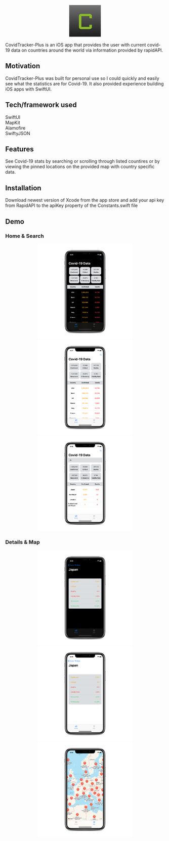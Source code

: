 <p align="center">
  <img src="/mockup/AppIcon.png?raw=true" width="100" height="100" alt="CovidTracker-Plus App Icon"/>
</p>

CovidTracker-Plus is an iOS app that provides the user with current covid-19 data on countries around the world via information provided by rapidAPI.

## Motivation
CovidTracker-Plus was built for personal use so I could quickly and easily see what the statistics are for Covid-19. It also provided experience building iOS apps with SwiftUI.

## Tech/framework used
SwiftUI <br />
MapKit <br />
Alamofire <br />
SwiftyJSON

## Features
See Covid-19 stats by searching or scrolling through listed countires or by viewing the pinned locations on the provided map with country specific data.

## Installation
Download newest version of Xcode from the app store and add your api key from RapidAPI to the apiKey property of the Constants.swift file

## Demo

### Home & Search
<p align="center">
  <img src="/mockup/home-dark.png?raw=true" width="300" height="300" alt="Home Screen Dark"/>
  <img src="/mockup/home-light.png?raw=true" width="300" height="300" alt="Home Screen Light"/>
  <img src="/mockup/search-light.png?raw=true" width="300" height="300" alt="Search Screen Light"/>
</p>

### Details & Map
<p align="center">
  <img src="/mockup/details.dark.png?raw=true" width="300" height="300" alt="Covid Details Screen Dark"/>
  <img src="/mockup/details.light.png?raw=true" width="300" height="300" alt="Covid Details Screen Light"/>
  <img src="/mockup/map-light.png?raw=true" width="300" height="300" alt="Covid Details Map Screen Light"/>
</p>

